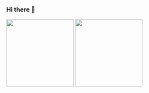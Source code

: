 ### Hi there 👋
<img height="180px" align="left" src="https://github-readme-stats.vercel.app/api/?username=LittleTurtle2333&show_icons=true&count_private=true" />
<img height="180px" align="left" src="https://github-readme-stats.vercel.app/api/top-langs/?username=LittleTurtle2333&layout=compact&langs_count=10" />

